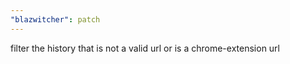 ```yaml
---
"blazwitcher": patch
---
```


filter the history that is not a valid url or is a chrome-extension url
